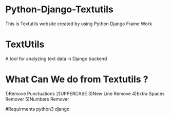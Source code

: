 # Python-Django-Textutils
This is Textutils website created by using Python Django Frame Work

# TextUtils
A tool for analyzing text data in Django backend

# What Can We do from Textutils ?
1)Remove Punctuations
2)UPPERCASE
3)New Line Remove
4)Extra Spaces Remover
5)Numbers Remover

#Requirments
python3
django
